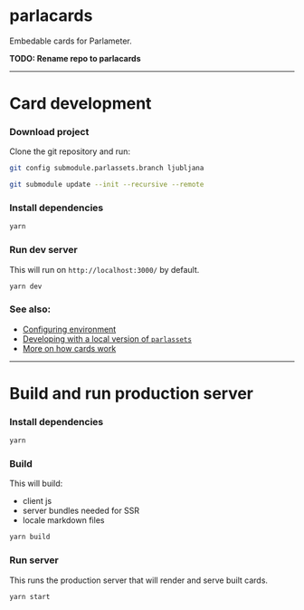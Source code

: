# parlacards

Embedable cards for Parlameter.

**TODO: Rename repo to parlacards**

---

# Card development

### Download project

Clone the git repository and run:

```sh
git config submodule.parlassets.branch ljubljana
```
```sh
git submodule update --init --recursive --remote
```

### Install dependencies

```sh
yarn
```

### Run dev server

This will run on `http://localhost:3000/` by default.

```sh
yarn dev
```

### See also:

- [Configuring environment](./docs/configuring-local-env.md)
- [Developing with a local version of `parlassets`](./docs/developing-parlassets.md)
- [More on how cards work](./docs/how-cards-work.md)


---

# Build and run production server

### Install dependencies

```sh
yarn
```

### Build

This will build:
- client js
- server bundles needed for SSR
- locale markdown files

```sh
yarn build
```

### Run server

This runs the production server that will render and serve built cards.

```sh
yarn start
```
